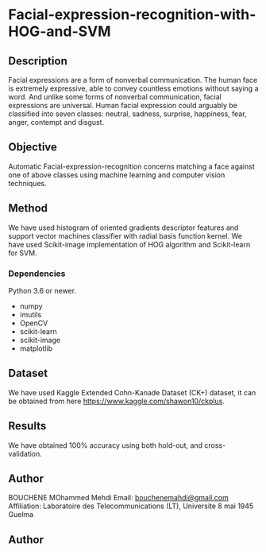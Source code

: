 # Facial-expression-recognition-with-HOG-and-SVM

## Description

Facial expressions are a form of nonverbal communication. The human face is extremely expressive, able to convey countless emotions without saying a word. And unlike some forms of nonverbal communication, facial expressions are universal. Human facial expression could arguably be classified into seven classes: neutral, sadness, surprise, happiness, fear, anger, contempt and disgust.

## Objective
Automatic Facial-expression-recognition concerns matching a face against one of above classes using machine learning and computer vision techniques. 	

## Method
We have used histogram of oriented gradients descriptor features and support vector machines classifier with radial basis function kernel. We have used Scikit-image implementation of HOG algorithm and Scikit-learn for SVM. 

### Dependencies

Python 3.6 or newer.

* numpy
* imutils
* OpenCV
* scikit-learn 
* scikit-image
* matplotlib


## Dataset
We have used Kaggle Extended Cohn-Kanade Dataset (CK+) dataset, it can be obtained from here https://www.kaggle.com/shawon10/ckplus.

## Results
We have obtained 100% accuracy using both hold-out, and cross-validation.

## Author
BOUCHENE MOhammed Mehdi
Email: bouchenemahdi@gmail.com
Affiliation: Laboratoire des Telecommunications (LT), Universite 8 mai 1945 Guelma

## Author
